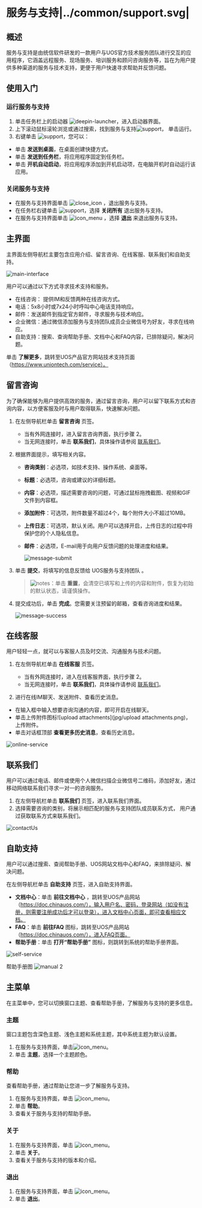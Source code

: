 # 服务与支持|../common/support.svg|

## 概述

服务与支持是由统信软件研发的一款用户与UOS官方技术服务团队进行交互的应用程序，它涵盖远程服务、现场服务、培训服务和顾问咨询服务等，旨在为用户提供多种渠道的服务与技术支持，更便于用户快速寻求帮助并反馈问题。

## 使用入门

### 运行服务与支持

1. 单击任务栏上的启动器 ![deepin-launcher](icon/deepin-launcher.svg)，进入启动器界面。
2. 上下滚动鼠标滚轮浏览或通过搜索，找到服务与支持![support](jpg/support.png)， 单击运行。
3. 右键单击 ![support](jpg/support.png)，您可以：

 - 单击 **发送到桌面**，在桌面创建快捷方式。
 - 单击 **发送到任务栏**，将应用程序固定到任务栏。
 - 单击 **开机自动启动**，将应用程序添加到开机启动项，在电脑开机时自动运行该应用。

### 关闭服务与支持

- 在服务与支持界面单击  ![close_icon](icon/close.svg) ，退出服务与支持。
- 在任务栏右键单击 ![support](jpg/support.png)，选择 **关闭所有** 退出服务与支持。
- 在服务与支持界面单击 ![icon_menu](icon/icon_menu.svg) ，选择 **退出** 来退出服务与支持。

## 主界面

主界面左侧导航栏主要包含应用介绍、留言咨询、在线客服、联系我们和自助支持。

![main-interface](jpg/introduce-service.png)


用户可以通过以下方式寻求技术支持和服务。
- 在线咨询： 提供IM和反馈两种在线咨询方式。
- 电话：5x8小时或7x24小时呼叫中心电话支持响应。
- 邮件：发送邮件到指定官方邮件，寻求服务与技术响应。
- 企业微信：通过微信添加服务与支持团队成员企业微信号为好友，寻求在线响应。
- 自助支持：搜索、查询帮助手册、文档中心和FAQ内容，已排除疑问，解决问题。


单击 **了解更多**，跳转至UOS产品官方网站技术支持页面（https://www.uniontech.com/service）。


## 留言咨询

为了确保能够为用户提供高效的服务，通过留言咨询，用户可以留下联系方式和咨询内容，以方便客服及时与用户取得联系，快速解决问题。

1. 在左侧导航栏单击 **留言咨询** 页签。

   - 当有外网连接时，进入留言咨询界面，执行步骤 2。
   - 当无网连接时，单击 **联系我们**，具体操作请参阅 [联系我们](#联系我们)。

2. 根据界面提示，填写相关内容。

   - **咨询类别**：必选项，如技术支持、操作系统、桌面等。

   - **标题**：必选项，咨询或建议的详细标题。

   - **内容**：必选项，描述需要咨询的问题，可通过鼠标拖拽截图、视频和GIF文件到内容框。

   - **添加附件**：可选项，附件数量不超过4个，每个附件大小不超过10MB。

   - **上传日志**：可选项，默认关闭。用户可以选择开启，上传日志的过程中将保护您的个人隐私信息。

   - **邮件**：必选项，E-mail用于向用户反馈问题的处理进度和结果。

     ![message-submit](jpg/message-submit.png)

3. 单击 **提交**，将填写的信息反馈给 UOS服务与支持团队 。

   > ![notes](icon/notes.svg)：单击 **重置**，会清空已填写和上传的内容和附件，恢复为初始的默认状态，请谨慎操作。

4. 提交成功后，单击 **完成**。您需要关注预留的邮箱，查看咨询进度和结果。

   ![message-success](jpg/message-success.png)

## 在线客服

用户轻轻一点，就可以与客服人员及时交流、沟通服务与技术问题。

1. 在左侧导航栏单击 **在线客服** 页签。

   - 当有外网连接时，进入在线客服界面，执行步骤 2。
   - 当无网连接时，单击 **联系我们**，具体操作请参阅  [联系我们](#联系我们)。

2.  进行在线IM聊天、发送附件、查看历史消息。

   - 在输入框中输入想要咨询沟通的内容，即可开启在线聊天。
   - 单击上传附件图标![upload attachments](jpg/upload attachments.png)，上传附件。
   - 单击对话框顶部 **查看更多历史消息**，查看历史消息。

![online-service](jpg/online-service.png)

## 联系我们

用户可以通过电话、邮件或使用个人微信扫描企业微信号二维码，添加好友，通过移动网络联系我们寻求一对一的咨询服务。

1. 在左侧导航栏单击 **联系我们** 页签，进入联系我们界面。
2.  选择需要咨询的类别，将展示相匹配的服务与支持团队成员联系方式， 用户通过获取联系方式来联系我们。

![contactUs](jpg/contactUs.png)




## 自助支持

用户可以通过搜索、查阅帮助手册、UOS网站文档中心和FAQ，来排除疑问、解决问题。

在左侧导航栏单击 **自助支持** 页签，进入自助支持界面。

- **文档中心**：单击 **前往文档中心** ，跳转至UOS产品网站（https://doc.chinauos.com/），输入用户名、密码，登录网站（如没有注册，则需要注册成功后才可以登录），进入文档中心页面，即可查看相应文档。
- **FAQ**：单击 **前往FAQ** 图标，跳转至UOS产品网站（https://doc.chinauos.com/），进入FAQ页面。 
- **帮助手册**：单击 **打开“帮助手册”** 图标，则跳转到系统的帮助手册界面。


![self-service](jpg/self-support-service.png)


帮助手册图
![manual 2](jpg/manual-01.png)



## 主菜单 

在主菜单中，您可以切换窗口主题、查看帮助手册，了解服务与支持的更多信息。

### 主题

窗口主题包含深色主题、浅色主题和系统主题，其中系统主题为默认设置。

1.  在服务与支持界面，单击![icon_menu](icon/icon_menu.svg)。
2.  单击 **主题**，选择一个主题颜色。

### 帮助

查看帮助手册，通过帮助让您进一步了解服务与支持。

1.  在服务与支持界面，单击 ![icon_menu](icon/icon_menu.svg)。
2.  单击 **帮助**。
3.  查看关于服务与支持的帮助手册。


### 关于

1.  在服务与支持界面，单击 ![icon_menu](icon/icon_menu.svg)。
2.  单击 **关于**。
3.  查看关于服务与支持的版本和介绍。

### 退出

1. 在服务与支持界面，单击 ![icon_menu](icon/icon_menu.svg)。
2. 单击 **退出**。

